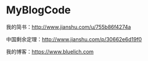 # MyBlogCode

我的简书：http://www.jianshu.com/u/755b86f4274a


中国剩余定理：http://www.jianshu.com/p/30662e6d19f0






我的博客：https://www.bluelich.com

